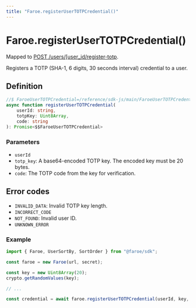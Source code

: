 ```yaml
---
title: "Faroe.registerUserTOTPCredential()"
---
```


# Faroe.registerUserTOTPCredential()

Mapped to [POST /users/\[user_id\/register-totp](/reference/rest/endpoints/post_users_userid_register-totp).

Registers a TOTP (SHA-1, 6 digits, 30 seconds interval) credential to a user.

## Definition

```ts
//$ FaroeUserTOTPCredential=/reference/sdk-js/main/FaroeUserTOTPCredential
async function registerUserTOTPCredential(
    userId: string,
    totpKey: Uint8Array,
    code: string
): Promise<$$FaroeUserTOTPCredential>
```

### Parameters

- `userId`
- `totp_key`: A base64-encoded TOTP key. The encoded key must be 20 bytes.
- `code`: The TOTP code from the key for verification.

## Error codes

- `INVALID_DATA`: Invalid TOTP key length.
- `INCORRECT_CODE`
- `NOT_FOUND`: Invalid user ID.
- `UNKNOWN_ERROR`

### Example

```ts
import { Faroe, UserSortBy, SortOrder } from "@faroe/sdk";

const faroe = new Faroe(url, secret);

const key = new Uint8Array(20);
crypto.getRandomValues(key);

// ...

const credential = await faroe.registerUserTOTPCredential(userId, key, code);
```
